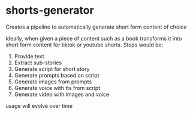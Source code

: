 # shorts-generator
Creates a pipeline to automatically generate short form content of choice

Ideally, when given a piece of content such as a book transforms it into short form content for tiktok or youtube shorts.
Steps would be:

1. Provide text
2. Extract sub-stories
3. Generate script for short story
4. Generate prompts based on script
5. Generate images from prompts
6. Generate voice with tts from script
7. Generate video with images and voice

usage will evolve over time
